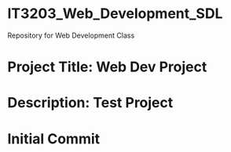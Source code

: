 # IT3203_Web_Development_SDL
Repository for Web Development Class

# Project Title: Web Dev Project
# Description: Test Project
# Initial Commit
